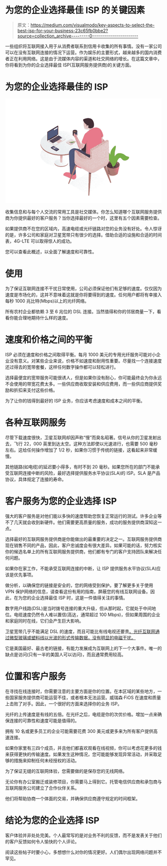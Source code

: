 # 为您的企业选择最佳 ISP 的关键因素

> 原文：<https://medium.com/visualmodo/key-aspects-to-select-the-best-isp-for-your-business-23c65fb0bbe2?source=collection_archive---------0----------------------->

一些组织将互联网接入用于从消费者联系到信用卡收集的所有事情。没有一家公司可以在没有互联网连接的情况下运营。作为娱乐的主要形式，越来越多的国内消费者正在利用网络。这是由于流媒体内容的渠道和社交网络的增长。在这篇文章中，你将看到为你的企业选择最佳 ISP(互联网服务提供商)的关键方面。

# 为您的企业选择最佳的 ISP

![](img/5641d77ee468ede9f10ac15c1b9785db.png)

收集信息和与每个人交流的常用工具是社交媒体。你怎么知道哪个互联网服务提供商为你提供最好的客户服务？当你选择最好的一个时，这里有五个因素需要检查。

如果提供商不在您的区域内，高速电缆或光纤链路对您的业务没有好处。令人惊讶的是，许多公司和家庭对卫星宽带只有很少的选择。借助合适的设施和合适的时间表，4G-LTE 可以取得惊人的成功。

您可以查看此概述，以全面了解速度和可靠性。

# 使用

为了保证互联网连接不干扰日常使用，公司必须保证他们有足够的速度。仅仅因为速度是市场化的，这并不意味着这就是你将要得到的速度。任何用户都将有幸接入每秒 1000 兆比特(Mbps)以上的光纤网络。

所有农村企业都依赖 3 至 6 兆位的 DSL 连接。当然值得和你的邻居商量一下，看看你能合理地期待什么样的速度。

# 速度和价格之间的平衡

ISP 必须在速度和价格之间取得平衡。每月 1000 美元的专用光纤服务可能对小企业没有意义。对某些企业来说，价格不如速度和耐用性重要。尽量找一个连接速度还过得去的宽带套餐，这样任何数字操作都可以轻松进行。

选择最便宜的宽带服务可能很诱人，但是如果你没有耐心，你可能最终会为你永远不会使用的带宽花费太多。一些供应商收取安装和供应费用，而一些供应商提供奖励和折扣来支付这些价格。

为了让你的钱得到最好的 ISP 业务，你应该考虑速度和成本之间的平衡。

# 各种互联网服务

尽管下载速度很快，卫星互联网却因声称“慢”而臭名昭著。信号从你的卫星发射出去，飞行 22，000 英里到达太空。这种方法即使以光速进行，也需要 500 毫秒左右。这给任何操作增加了 1/2 秒，如果你习惯于传统的链接，这看起来非常缓慢。

其他链路(如电缆)的延迟要小得多，有时不到 20 毫秒。如果您所在的部门不能承受互联网连接中断的风险，最好选择提供服务水平协议(SLA)的 ISP。SLA 是产品协议，具体规定了连接的寿命。

# 客户服务为您的企业选择 ISP

强大的客户服务是对他们能以多快的速度帮助您恢复正常运行的测试。许多企业等不了几天就会收到新硬件。他们需要更高质量的服务，成功的服务提供商深知这一点。

选择最好的互联网服务提供商是你能做出的最重要的决定之一。互联网服务提供商现在销售不同的产品，因此，客户忠诚度会有很大差异。如果可能的话，努力核实你的候选名单上的所有互联网服务提供商，他们都有专门的客户支持团队来解决任何问题。

如果你在家工作，不能承受互联网连接的中断，让 ISP 提供服务水平协议(SLA)应该是优先事项。

做分析，以确保您的链接是安全的，您的网络受到保护。要了解更多关于使用 VPN 保护网络的信息，请查看这份有用的指南，屏蔽您的有线互联网设备。因此，在为您的企业选择最佳 ISP 时，这是一件值得关注的事情。

数字用户线路(DSL)是当时拨号连接的重大升级，但从那时起，它就处于中间地位。电缆速度仍然令人难以置信(高达，通常超过 100 Mbps)，但如果周围的企业和家庭同时在线，它们会产生巨大影响。

卫星宽带几乎不能满足 DSL 的速度，而且可能比有线电视还要贵[。光纤互联网通过微型玻璃或塑料线以光波的形式传输数据，没有明显的电磁干扰。](https://visualmodo.com/what-is-the-cheapest-internet-and-cable-service/)

它是美国最好、最古老的链接，有能力发展成为互联网上的下一个大事件。唯一的缺点是访问(只有一半的美国人可以访问)，而且通常费用较高。

# 位置和客户服务

在寻找在线连接时，你需要注意的主要方面是你的位置。在本区域的某些地方，一些国家服务提供商可能运营不佳，或者根本无法运营。威瑞森·FiOS 在速度和质量上击败了对手。因此，一个很好的方面来选择你的业务 ISP。

光纤的上传速度是有线的五倍。在光纤之后，电缆是你的次优价格。增加一点来确保连接的可靠性和速度可能是值得的。

拥有 10 名或更多员工的企业可能需要花费 300 美元或更多来为所有客户提供高速连接。

如果你家里有三四个成员，并且他们都喜欢观看在线视频，你可以考虑花更多的钱来获得更快的传输速度。如果发生这种情况，您可能能够发现异常活动，并采取足够的措施来抑制任何未经授权的活动。

为了保证无缝的互联网体验，您需要做的是保存您的无线网络。

无论你有办公室搬迁或装修项目，你需要马上得到它。托管电信供应商和承包商与互联网服务公司建立了合作伙伴关系。

他们将帮助协商一个体面的交易，并确保供应商遵守规定的时间框架。

# 结论为您的企业选择 ISP

客户体验并非处处完美。个人最常写的是对业务不利的反馈，而不是发表关于他们的客户反馈如何令人愉快的个人评论。

阅读这些帖子时要小心，多想想什么对你的情况更好。人们偶尔出现网络问题并不罕见。